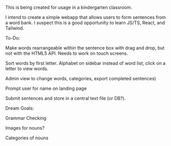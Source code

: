 This is being created for usage in a kindergarten classroom.

I intend to create a simple webapp that allows users to form sentences from a word bank. I suspect this is a good opportunity to learn JS/TS, React, and Tailwind.

To-Do: 

Make words rearrangeable within the sentence box with drag and drop, but not with the HTML5 API. Needs to work on touch screens.

Sort words by first letter. Alphabet on sidebar instead of word list, click on a letter to view words.

Admin view to change words, categories, export completed sentences)

Prompt user for name on landing page

Submit sentences and store in a central text file (or DB?).


Dream Goals: 

Grammar Checking

Images for nouns?

Categories of nouns
